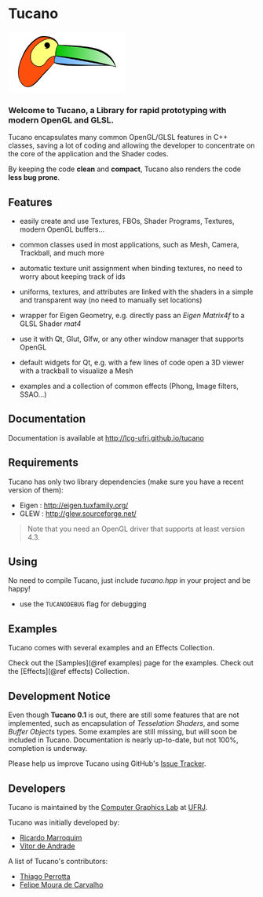 Tucano
======

![tucano](tucano.png)

### Welcome to Tucano, a Library for rapid prototyping with modern OpenGL and GLSL.

Tucano encapsulates many common OpenGL/GLSL features in C++ classes, saving a lot of coding and allowing the developer to concentrate on the core of the application and the Shader codes.

By keeping the code **clean** and **compact**, Tucano also renders the code **less bug prone**.

## Features

* easily create and use Textures, FBOs, Shader Programs, Textures, modern OpenGL buffers...

* common classes used in most applications, such as Mesh, Camera, Trackball, and much more

* automatic texture unit assignment when binding textures, no need to worry about keeping track of ids

* uniforms, textures, and attributes are linked with the shaders in a simple and transparent way (no need to manually set locations)

* wrapper for Eigen Geometry, e.g. directly pass an *Eigen Matrix4f* to a GLSL Shader *mat4*

* use it with Qt, Glut, Glfw, or any other window manager that supports OpenGL

* default widgets for Qt, e.g. with a few lines of code open a 3D viewer with a trackball to visualize a Mesh

* examples and a collection of common effects (Phong, Image filters, SSAO...)

## Documentation

Documentation is available at http://lcg-ufrj.github.io/tucano


## Requirements

Tucano has only two library dependencies (make sure you have a recent version of them):

* Eigen : http://eigen.tuxfamily.org/
* GLEW : http://glew.sourceforge.net/
  
> Note that you need an OpenGL driver that supports at least version 4.3.

## Using

No need to compile Tucano, just include *tucano.hpp* in your project and be happy!

* use the `TUCANODEBUG` flag for debugging

## Examples

Tucano comes with several examples and an Effects Collection.

Check out the [Samples](@ref examples) page for the examples.
Check out the [Effects](@ref effects) Collection.

## Development Notice

Even though **Tucano 0.1** is out, there are still some features that are not implemented, such as encapsulation of 
*Tesselation Shaders*, and some *Buffer Objects* types. Some examples are still missing, but will soon be included in Tucano. Documentation is nearly up-to-date, but not 100%, completion is underway.

Please help us improve Tucano using GitHub's [Issue Tracker](https://github.com/LCG-UFRJ/tucano/issues/).

## Developers

Tucano is maintained by the [Computer Graphics Lab](http://www.lcg.ufrj.br) at [UFRJ](http://www.ufrj.br).

Tucano was initially developed by:

- [Ricardo Marroquim](http://www.lcg.ufrj.br/Members/ricardo)
- [Vitor de Andrade](http://www.lcg.ufrj.br/Members/vitorandrade)

A list of Tucano's contributors:

- [Thiago Perrotta](http://www.lcg.ufrj.br/Members/thiago)
- [Felipe Moura de Carvalho](http://www.lcg.ufrj.br/Members/fmc)
